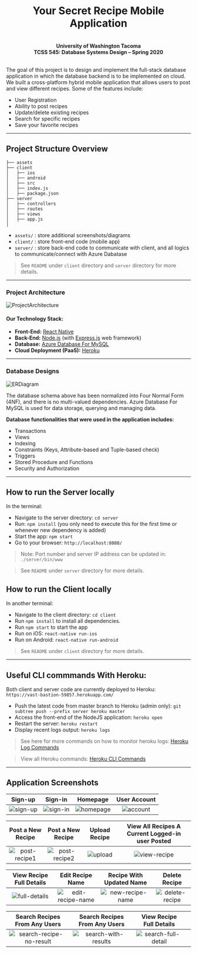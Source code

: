 <h1 align="center">Your Secret Recipe Mobile Application</h1>


<p align="center">
 <b><br>University of Washington Tacoma</b><br>
 <b>TCSS 545: Database Systems Design – Spring 2020</b><br><br>
</p>

The goal of this project is to design and implement the full-stack database application in which the database backend is to be implemented on cloud. We built a cross-platform hybrid mobile application that allows users to post and view different recipes. Some of the features include:
- User Registration
- Ability to post recipes 
- Update/delete existing recipes
- Search for specific recipes
- Save your favorite recipes

-----

## Project Structure Overview

```
├── assets
├── client
│   ├── ios
│   ├── android
│   ├── src
│   ├── index.js
│   ├── package.json
├── server
│   ├── controllers
│   ├── routes
│   ├── views
│   ├── app.js
│
```
- `assets/` : store additional screenshots/diagrams
- `client/` : store front-end code (mobile app)
- `server/` : store back-end code to communicate with client, and all logics to communicate/connect with Azure Dabatase

> See `README` under `client` directory and `server` directory for more details.

-----

### Project Architecture
![ProjectArchitecture](https://github.com/putthidaSR/Your-Recipe-Mobile-App/blob/master/assets/diagrams/project-architecture.png)

#### Our Technology Stack:
- **Front-End:** [React Native](https://reactnative.dev/)
- **Back-End:** [Node.js](https://nodejs.org/en/) (with [Express.js](https://expressjs.com/) web framework)
- **Database:** [Azure Database For MySQL](https://azure.microsoft.com/en-us/services/mysql/)
- **Cloud Deployment (PaaS):** [Heroku](https://devcenter.heroku.com/start)

-----

### Database Designs
![ERDiagram](https://github.com/putthidaSR/Your-Recipe-Mobile-App/blob/master/assets/diagrams/ER-diagram.png)


The database schema above has been normalized into Four Normal Form (4NF), and there is no multi-valued dependencies. Azure Database For MySQL is used for data storage, querying and managing data.

**Database functionalities that were used in the application includes:**
- Transactions
- Views
- Indexing
- Constraints (Keys, Attribute-based and Tuple-based check)
- Triggers
- Stored Procedure and Functions
- Security and Authorization


-----

## How to run the Server locally
In the terminal:
- Navigate to the server directory: `cd server`
- Run: `npm install` (you only need to execute this for the first time or whenever new dependency is added)
- Start the app: `npm start`
- Go to your browser: `http://localhost:8080/`

> Note: Port number and server IP address can be updated in: `./server/bin/www`

> See `README` under `server` directory for more details.

## How to run the Client locally
In another terminal:
- Navigate to the client directory: `cd client`
- Run `npm install` to install all dependencies.
- Run `npm start` to start the app
- Run on iOS: `react-native run-ios`
- Run on Android: `react-native run-android`

> See `README` under `client` directory for more details.
 
-----

## Useful CLI commmands With Heroku:

Both client and server code are currently deployed to Heroku: `https://vast-bastion-59857.herokuapp.com/`

- Push the latest code from master branch to Heroku (admin only): `git subtree push --prefix server heroku master`
- Access the front-end of the NodeJS application: `heroku open`
- Restart the server: `heroku restart`
- Display recent logs output: `heroku logs`
> See here for more commands on how to monitor heroku logs: [Heroku Log Commands](https://devcenter.heroku.com/articles/heroku-cli-commands#heroku-logs)

> View all Heroku commands: [Heroku CLI Commands](https://devcenter.heroku.com/articles/heroku-cli-commands)


----
## Application Screenshots


| Sign-up | Sign-in | Homepage | User Account |
| :------: | :--------: | :--------: | :-----------: |
| ![sign-up](https://github.com/putthidaSR/Your-Recipe-Mobile-App/blob/master/assets/screenshots/1%20-%20signup.png) | ![sign-in](https://github.com/putthidaSR/Your-Recipe-Mobile-App/blob/master/assets/screenshots/2%20-%20signin.png) | ![homepage](https://github.com/putthidaSR/Your-Recipe-Mobile-App/blob/master/assets/screenshots/3%20-%20homepage.png) |![account](https://github.com/putthidaSR/Your-Recipe-Mobile-App/blob/master/assets/screenshots/4%20-%20accountScreen.png) |

| Post a New Recipe | Post a New Recipe | Upload Recipe | View All Recipes A Current Logged-in user Posted|
| :------: | :--------: | :--------: | :-----------: |
| ![post-recipe1](https://github.com/putthidaSR/Your-Recipe-Mobile-App/blob/master/assets/screenshots/5%20-%20post%20recipe1.png) | ![post-recipe2](https://github.com/putthidaSR/Your-Recipe-Mobile-App/blob/master/assets/screenshots/6%20-%20postrecipe2.png) | ![upload](https://github.com/putthidaSR/Your-Recipe-Mobile-App/blob/master/assets/screenshots/7%20-%20uploadrecipe.png) |![view-recipe](https://github.com/putthidaSR/Your-Recipe-Mobile-App/blob/master/assets/screenshots/8%20-%20view%20posted%20recipes.png) |

| View Recipe Full Details | Edit Recipe Name | Recipe With Updated Name | Delete Recipe |
| :------: | :--------: | :--------: | :-----------: |
| ![full-details](https://github.com/putthidaSR/Your-Recipe-Mobile-App/blob/master/assets/screenshots/9%20-%20view%20full%20details.png) | ![edit-recipe-name](https://github.com/putthidaSR/Your-Recipe-Mobile-App/blob/master/assets/screenshots/10%20-%20editRecipe.png) | ![new-recipe-name](https://github.com/putthidaSR/Your-Recipe-Mobile-App/blob/master/assets/screenshots/11%20-%20new%20name.png) |![delete-recipe](https://github.com/putthidaSR/Your-Recipe-Mobile-App/blob/master/assets/screenshots/12%20-%20deleterecipe.png) |

| Search Recipes From Any Users | Search Recipes From Any Users | View Recipe Full Details | |
| :------: | :--------: | :--------: | :-----------: |
| ![search-recipe-no-result](https://github.com/putthidaSR/Your-Recipe-Mobile-App/blob/master/assets/screenshots/15%20-%20searchNoResults.png) | ![search-with-results](https://github.com/putthidaSR/Your-Recipe-Mobile-App/blob/master/assets/screenshots/13%20-%20search%20recipe.png) | ![search-full-detail](https://github.com/putthidaSR/Your-Recipe-Mobile-App/blob/master/assets/screenshots/14%20-%20searchfulldeitals.png) | |


